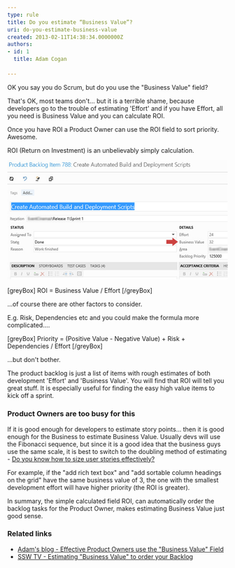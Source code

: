 ```yaml
---
type: rule
title: Do you estimate “Business Value”?
uri: do-you-estimate-business-value
created: 2013-02-11T14:38:34.0000000Z
authors:
- id: 1
  title: Adam Cogan

---
```


OK you say you do Scrum, but do you use the "Business Value" field?

That's OK, most teams don't... but it is a terrible shame, because developers go to the trouble of estimating 'Effort' and if you have Effort, all you need is Business Value and you can calculate ROI.

Once you have ROI a Product Owner can use the ROI field to sort priority. Awesome.







 
ROI (Return on Investment) is an unbelievably simply calculation.

![Product Owners should be estimating the Business Value](business-value-field.jpg)

[greyBox]  ROI = Business Value / Effort  [/greyBox]

...of course there are other factors to consider.

E.g. Risk, Dependencies etc and you could make the formula more complicated....

[greyBox]  Priority = (Positive Value - Negative Value) + Risk + Dependencies / Effort  [/greyBox]

...but don't bother.

The product backlog is just a list of items with rough estimates of both development 'Effort' and 'Business Value'. You will find that ROI will tell you great stuff. It is especially useful for finding the easy high value items to kick off a sprint.

### Product Owners are too busy for this


If it is good enough for developers to estimate story points... then it is good enough for the Business to estimate Business Value. Usually devs will use the Fibonacci sequence, but since it is a good idea that the business guys use the same scale, it is best to switch to the doubling method of estimating -     [Do you know how to size user stories effectively?](/Pages/Do-You-Know-How-To-Size-Stories-Effectively.aspx)

For example, if the "add rich text box" and "add sortable column headings on the grid" have the same business value of 3, the one with the smallest development effort will have higher priority (the ROI is greater).

In summary, the simple calculated field ROI, can automatically order the backlog tasks for the Product Owner, makes estimating Business Value just good sense.

### Related links

- [Adam's blog - Effective Product Owners use the "Business Value" Field](http://www.adamcogan.com/2013/05/08/the-business-value-field/)
- [SSW TV - Estimating "Business Value" to order your Backlog](http://tv.ssw.com/3102/business-value)
